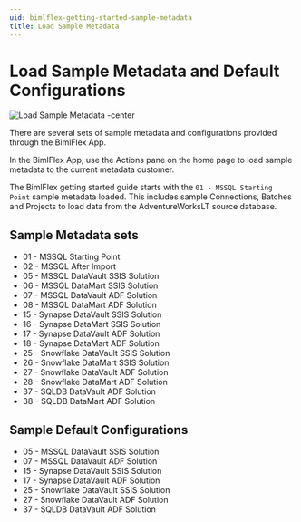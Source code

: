 ```yaml
---
uid: bimlflex-getting-started-sample-metadata
title: Load Sample Metadata
---
```

# Load Sample Metadata and Default Configurations

<!-- TODO: update with explanations for each sample -->

![Load Sample Metadata -center](https://www.youtube.com/watch?v=2rL853XpST4?rel=0&autoplay=0 "Load Sample Metadata")

There are several sets of sample metadata and configurations provided through the BimlFlex App.

In the BimlFlex App, use the Actions pane on the home page to load sample metadata to the current metadata customer.

The BimlFlex getting started guide starts with the `01 - MSSQL Starting Point` sample metadata loaded. This includes sample Connections, Batches and Projects to load data from the AdventureWorksLT source database.

## Sample Metadata sets

* 01 - MSSQL Starting Point
* 02 - MSSQL After Import
* 05 - MSSQL DataVault SSIS Solution
* 06 - MSSQL DataMart SSIS Solution
* 07 - MSSQL DataVault ADF Solution
* 08 - MSSQL DataMart ADF Solution
* 15 - Synapse DataVault SSIS Solution
* 16 - Synapse DataMart SSIS Solution
* 17 - Synapse DataVault ADF Solution
* 18 - Synapse DataMart ADF Solution
* 25 - Snowflake DataVault SSIS Solution
* 26 - Snowflake DataMart SSIS Solution
* 27 - Snowflake DataVault ADF Solution
* 28 - Snowflake DataMart ADF Solution
* 37 - SQLDB DataVault ADF Solution
* 38 - SQLDB DataMart ADF Solution

## Sample Default Configurations

* 05 - MSSQL DataVault SSIS Solution
* 07 - MSSQL DataVault ADF Solution
* 15 - Synapse DataVault SSIS Solution
* 17 - Synapse DataVault ADF Solution
* 25 - Snowflake DataVault SSIS Solution
* 27 - Snowflake DataVault ADF Solution
* 37 - SQLDB DataVault ADF Solution
